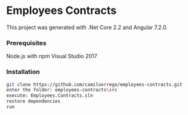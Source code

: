 # 


# Employees Contracts

This project was generated with .Net Core 2.2 and Angular 7.2.0.

### Prerequisites

Node.js with npm
Visual Studio 2017

### Installation

``` bash
git clone https://github.com/camiloorrego/employees-contracts.git
enter the folder: employees-contracts\src
execute: Employees.Contracts.sln
restore dependencies
run
```
